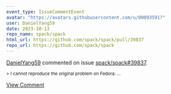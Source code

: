 ```yaml
---
event_type: IssueCommentEvent
avatar: "https://avatars.githubusercontent.com/u/80093591?"
user: DanielYang59
date: 2023-10-13
repo_name: spack/spack
html_url: https://github.com/spack/spack/pull/39837
repo_url: https://github.com/spack/spack
---
```


<a href='https://github.com/DanielYang59' target='_blank'>DanielYang59</a> commented on issue <a href='https://github.com/spack/spack/pull/39837' target='_blank'>spack/spack#39837</a>.

<small>> I cannot reproduce the original problem on Fedora:...</small>

<a href='https://github.com/spack/spack/pull/39837' target='_blank'>View Comment</a>